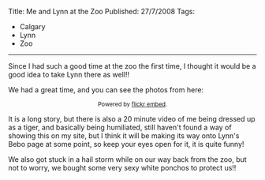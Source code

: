 Title: Me and Lynn at the Zoo
Published: 27/7/2008
Tags:
- Calgary
- Lynn
- Zoo
---

Since I had such a good time at the zoo the first time, I thought it would be a good idea to take Lynn there as well!!

We had a great time, and you can see the photos from here:

<div id="flickrembed"></div><small style="display: block; text-align: center; margin: 0 auto;">Powered by <a href="https://flickrembed.com">flickr embed</a>.</small>

<script src="https://flickrembed.com/embed_v2.js.php?source=flickr&layout=responsive&input=72157673968802373&sort=0&by=album&theme=default&scale=fit&skin=default&id=5850544461b40"></script>

It is a long story, but there is also a 20 minute video of me being dressed up as a tiger, and basically being humiliated, still haven't found a way of showing this on my site, but I think it will be making its way onto Lynn's Bebo page at some point, so keep your eyes open for it, it is quite funny!

We also got stuck in a hail storm while on our way back from the zoo, but not to worry, we bought some very sexy white ponchos to protect us!!
